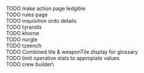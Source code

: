 TODO make action page ledgible\
TODO rules page\
TODO inquisition ordo details\
TODO tyranids\
TODO khorne\
TODO nurgle\
TODO tzeench\
TODO Combined tile & weaponTile display for glossary\
TODO limit operative stats to appropiate values\
TODO crew builder\